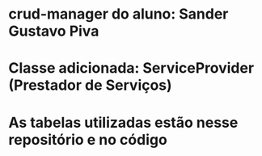 # crud-manager do aluno: Sander Gustavo Piva

# Classe adicionada: ServiceProvider (Prestador de Serviços) 
# As tabelas utilizadas estão nesse repositório e no código
